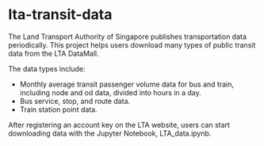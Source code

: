 # lta-transit-data

The Land Transport Authority of Singapore publishes transportation data periodically. This project helps users download many types of public transit data from the LTA DataMall. 

The data types include: 
- Monthly average transit passenger volume data for bus and train, including node and od data, divided into hours in a day.
- Bus service, stop, and route data.
- Train station point data.

After registering an account key on the LTA website, users can start downloading data with the Jupyter Notebook, LTA_data.ipynb.
